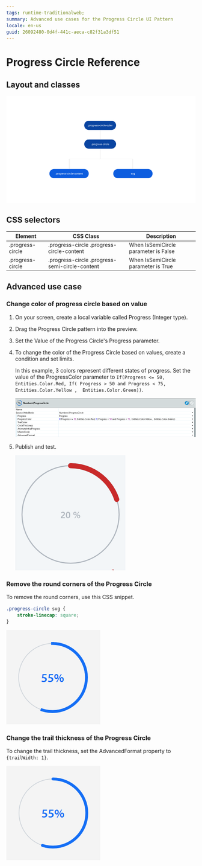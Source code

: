 ```yaml
---
tags: runtime-traditionalweb; 
summary: Advanced use cases for the Progress Circle UI Pattern
locale: en-us
guid: 26092480-0d4f-441c-aeca-c82f31a3df51
---
```


# Progress Circle Reference

## Layout and classes

![](<images/progresscircle-3-diag.png?width=650>)

## CSS selectors

| **Element** |  **CSS Class** |  **Description**  |
| --- | --- | --- |
| .progress-circle | .progress-circle .progress-circle-content |  When IsSemiCircle parameter is False  |
| .progress-circle | .progress-circle .progress-semi-circle-content |  When IsSemiCircle parameter is True  |

## Advanced use case

### Change color of progress circle based on value

1. On your screen, create a local variable called Progress (Integer type).

1. Drag the Progress Circle pattern into the preview.

1. Set the Value of the Progress Circle's Progress parameter.

1. To change the color of the Progress Circle based on values, create a condition and set limits. 

    In this example, 3 colors represent different states of progress. Set the value of the ProgressColor parameter to `If(Progress <= 50, Entities.Color.Red, If( Progress > 50 and Progress < 75,  Entities.Color.Yellow ,  Entities.Color.Green))`.
    
    ![](<images/progresscircle-4-ss.png>)

1. Publish and test.

    ![](<images/progresscircle-5-ss.gif>)

### Remove the round corners of the Progress Circle

To remove the round corners, use this CSS snippet.

```css
.progress-circle svg {
    stroke-linecap: square;
}
```

![](<images/progresscircle-6-ss.png>)

### Change the trail thickness of the Progress Circle

To change the trail thickness, set the AdvancedFormat property to `{trailWidth: 1}`.

![](<images/progresscircle-7-ss.png>)